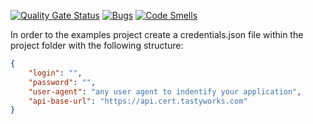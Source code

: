 [![Quality Gate Status](https://sonarcloud.io/api/project_badges/measure?project=veritacodex_TastyTrade.Api.Client&metric=alert_status)](https://sonarcloud.io/summary/new_code?id=veritacodex_TastyTrade.Api.Client)
[![Bugs](https://sonarcloud.io/api/project_badges/measure?project=veritacodex_TastyTrade.Api.Client&metric=bugs)](https://sonarcloud.io/summary/new_code?id=veritacodex_TastyTrade.Api.Client)
[![Code Smells](https://sonarcloud.io/api/project_badges/measure?project=veritacodex_TastyTrade.Api.Client&metric=code_smells)](https://sonarcloud.io/summary/new_code?id=veritacodex_TastyTrade.Api.Client)


In order to the examples project create a credentials.json file within the project folder with the following structure:

```json
{
    "login": "",
    "password": "",
    "user-agent": "any user agent to indentify your application",
    "api-base-url": "https://api.cert.tastyworks.com"
}
```

